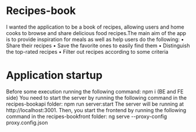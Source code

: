 # Recipes-book
I wanted the application to be a book of recipes, allowing users and home cooks to browse and share delicious food recipes.The main aim of the app is to
provide inspiration for meals as well as help users do the following:
• Share their recipes
• Save the favorite ones to easily find them
• Distinguish the top-rated recipes
• Filter out recipes according to some criteria

# Application startup 
Before some execution running the following command: npm i (BE and FE side)
You need to start the server by running the following command in the recipes-bookapi folder: npm run server:start
The server will be running at http://localhost:3001.
Then, you start the frontend by running the following command in the recipes-bookfront folder: ng serve --proxy-config proxy.config.json
